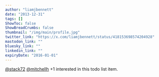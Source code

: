 ```yaml
---
author: "liamjbennett"
date: "2013-12-31"
tags: []
ShowToc: false
ShowBreadCrumbs: false
thumbnail: "/img/main/profile.jpg"
twitter_link: "https://x.com/liamjbennett/status/418153698574204928"
mastodon_link: ""
bluesky_link: ""
linkedin_link: ""
expiryDate: "2016-01-01"
---
```


[@stack72](https://x.com/stack72) [@mitchellh](https://x.com/mitchellh) +1 interested in this todo list item.

